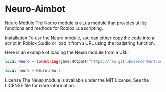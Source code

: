 # Neuro-Aimbot

Neuro Module
The Neuro module is a Lua module that provides utility functions and methods for Roblox Lua scripting.

Installation
To use the Neuro module, you can either copy the code into a script in Roblox Studio or load it from a URL using the loadstring function.

Here is an example of loading the Neuro module from a URL:

```lua
local Neuro = loadstring(game:HttpGet("https://raw.githubusercontent.com/Zirmith/Neuro-AImbot/main/Neuro_Hook.lua"))()

local neuro = Neuro.new()

```



License
The Neuro module is available under the MIT License. See the LICENSE file for more information.